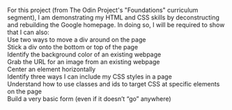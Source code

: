 For this project (from The Odin Project's "Foundations" curriculum segment), I am demonstrating my HTML and CSS skills by deconstructing and rebuilding the Google homepage. In doing so, I will be required to show that I can also:
<br>
Use two ways to move a div around on the page
<br>
Stick a div onto the bottom or top of the page
<br>
Identify the background color of an existing webpage
<br>
Grab the URL for an image from an existing webpage
<br>
Center an element horizontally
<br>
Identify three ways I can include my CSS styles in a page
<br>
Understand how to use classes and ids to target CSS at specific elements on the page
<br>
Build a very basic form (even if it doesn’t “go” anywhere)
